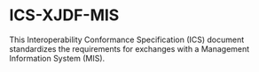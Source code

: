 # ICS-XJDF-MIS
This Interoperability Conformance Specification (ICS) document standardizes the requirements for exchanges with a Management Information System (MIS).